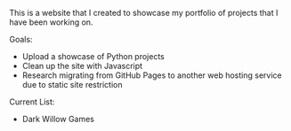 This is a website that I created to showcase my portfolio of projects that I have been working on. 

Goals:
- Upload a showcase of Python projects
- Clean up the site with Javascript
- Research migrating from GitHub Pages to another web hosting service due to static site restriction

Current List:
- Dark Willow Games
